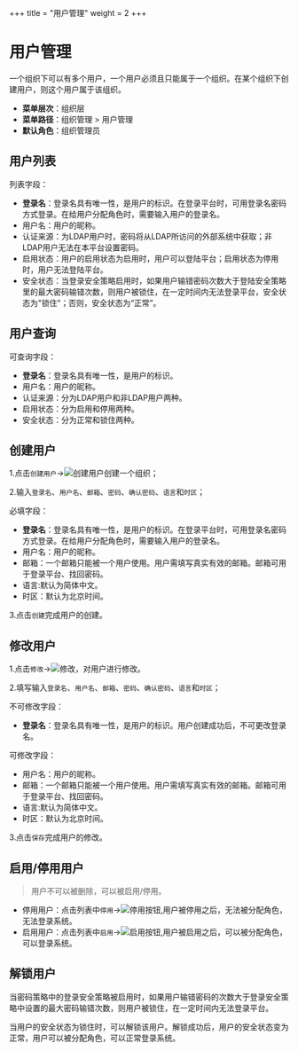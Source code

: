 ﻿+++
title = "用户管理"
weight = 2
+++

# 用户管理

一个组织下可以有多个用户，一个用户必须且只能属于一个组织。在某个组织下创建用户，则这个用户属于该组织。

  - **菜单层次**：组织层
  - **菜单路径**：组织管理 > 用户管理
  - **默认角色**：组织管理员

<h2 id="1">用户列表</h2>

列表字段：

- **登录名**：登录名具有唯一性，是用户的标识。在登录平台时，可用登录名密码方式登录。在给用户分配角色时，需要输入用户的登录名。
- 用户名：用户的昵称。
- 认证来源：为LDAP用户时，密码将从LDAP所访问的外部系统中获取；非LDAP用户无法在本平台设置密码。
- 启用状态：用户的启用状态为启用时，用户可以登陆平台；启用状态为停用时，用户无法登陆平台。
- 安全状态：当登录安全策略启用时，如果用户输错密码次数大于登陆安全策略里的最大密码输错次数，则用户被锁住，在一定时间内无法登录平台，安全状态为"锁住"；否则，安全状态为“正常”。

<h2 id="2">用户查询</h2>

可查询字段：

- **登录名**：登录名具有唯一性，是用户的标识。
- 用户名：用户的昵称。
- 认证来源：分为LDAP用户和非LDAP用户两种。
- 启用状态：分为启用和停用两种。
- 安全状态：分为正常和锁住两种。

<h2 id="3">创建用户</h2>

1.点击`创建用户`→![创建用户](/docs/user-guide/system-configuration/tenant/image/创建用户.png)创建一个组织；

2.输入`登录名`、`用户名`、`邮箱`、`密码`、`确认密码`、`语言`和`时区`；

必填字段：

- **登录名**：登录名具有唯一性，是用户的标识。在登录平台时，可用登录名密码方式登录。在给用户分配角色时，需要输入用户的登录名。
- 用户名：用户的昵称。
- 邮箱：一个邮箱只能被一个用户使用。用户需填写真实有效的邮箱。邮箱可用于登录平台、找回密码。
- 语言:默认为简体中文。
- 时区：默认为北京时间。

3.点击`创建`完成用户的创建。


<h2 id="4">修改用户</h2>

1.点击`修改`→![修改](/docs/user-guide/system-configuration/tenant/image/修改.png)，对用户进行修改。

2.填写输入`登录名`、`用户名`、`邮箱`、`密码`、`确认密码`、`语言`和`时区`；

不可修改字段：

- **登录名**：登录名具有唯一性，是用户的标识。用户创建成功后，不可更改登录名。

可修改字段：

- 用户名：用户的昵称。
- 邮箱：一个邮箱只能被一个用户使用。用户需填写真实有效的邮箱。邮箱可用于登录平台、找回密码。
- 语言:默认为简体中文。
- 时区：默认为北京时间。

3.点击`保存`完成用户的修改。

<h2 id="5">启用/停用用户</h2>

<blockquote class="note">
          用户不可以被删除，可以被启用/停用。
      </blockquote>

- 停用用户：点击列表中`停用`→![停用按钮](/docs/user-guide/system-configuration/tenant/image/停用按钮.png),用户被停用之后，无法被分配角色，无法登录系统。
- 启用用户：点击列表中`启用`→![启用按钮](/docs/user-guide/system-configuration/tenant/image/启用按钮.png),用户被启用之后，可以被分配角色，可以登录系统。

<h2 id="6">解锁用户</h2>

当密码策略中的登录安全策略被启用时，如果用户输错密码的次数大于登录安全策略中设置的最大密码输错次数，则用户被锁住，在一定时间内无法登录平台。

当用户的安全状态为锁住时，可以解锁该用户。解锁成功后，用户的安全状态变为正常，用户可以被分配角色，可以正常登录系统。